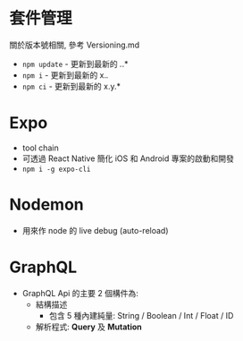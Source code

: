 
# 套件管理

關於版本號相關, 參考 Versioning.md

- `npm update` - 更新到最新的 *.*.*
- `npm i`      - 更新到最新的 x.*.*
- `npm ci`     - 更新到最新的 x.y.*


# Expo

- tool chain
- 可透過 React Native 簡化 iOS 和 Android 專案的啟動和開發
- `npm i -g expo-cli`


# Nodemon

- 用來作 node 的 live debug (auto-reload)


# GraphQL

- GraphQL Api 的主要 2 個構件為: 
    - 結構描述
        - 包含 5 種內建純量: String / Boolean / Int / Float / ID
    - 解析程式: **Query** 及 **Mutation**
